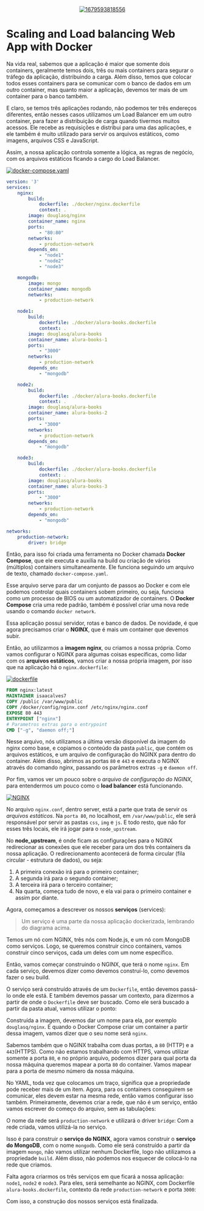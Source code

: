 <div align="center"><a href="https://github.com/IsaacAlves7/scaling-and-load-balancing-webapp">

![1679593818556](https://user-images.githubusercontent.com/61624336/230903035-222d7763-61d5-4d90-bf41-5a741d016d21.jpg)

</a></div>

# Scaling and Load balancing Web App with Docker
Na vida real, sabemos que a aplicação é maior que somente dois containers, geralmente temos dois, três ou mais containers para segurar o tráfego da aplicação, distribuindo a carga. Além disso, temos que colocar todos esses containers para se comunicar com o banco de dados em um outro container, mas quanto maior a aplicação, devemos ter mais de um container para o banco também.

E claro, se temos três aplicações rodando, não podemos ter três endereços diferentes, então nesses casos utilizamos um Load Balancer em um outro container, para fazer a distribuição de carga quando tivermos muitos acessos. Ele recebe as requisições e distribui para uma das aplicações, e ele também é muito utilizado para servir os arquivos estáticos, como imagens, arquivos CSS e JavaScript.

Assim, a nossa aplicação controla somente a lógica, as regras de negócio, com os arquivos estáticos ficando a cargo do Load Balancer.

[![docker-compose.yaml](https://img.shields.io/badge/-docker--compose.yaml-pink?style=social&logo=docker&logoColor=magenta)](#)

```yaml
version: '3'
services:
    nginx:
        build:
            dockerfile: ./docker/nginx.dockerfile
            context: .
        image: douglasq/nginx
        container_name: nginx
        ports:
            - "80:80"
        networks: 
            - production-network
        depends_on: 
            - "node1"
            - "node2"
            - "node3"

    mongodb:
        image: mongo
        container_name: mongodb
        networks: 
            - production-network

    node1:
        build:
            dockerfile: ./docker/alura-books.dockerfile
            context: .
        image: douglasq/alura-books
        container_name: alura-books-1
        ports:
            - "3000"
        networks: 
            - production-network
        depends_on:
            - "mongodb"

    node2:
        build:
            dockerfile: ./docker/alura-books.dockerfile
            context: .
        image: douglasq/alura-books
        container_name: alura-books-2
        ports:
            - "3000"
        networks: 
            - production-network
        depends_on:
            - "mongodb"

    node3:
        build:
            dockerfile: ./docker/alura-books.dockerfile
            context: .
        image: douglasq/alura-books
        container_name: alura-books-3
        ports:
            - "3000"
        networks: 
            - production-network
        depends_on:
            - "mongodb"

networks:
    production-network:
        driver: bridge
```


Então, para isso foi criada uma ferramenta no Docker chamada **Docker Compose**, que ele executa e auxilia na build ou criação de vários (múltiplos) containers simultaneamente. Ele funciona seguindo um arquivo de texto, chamado `docker-compose.yaml`.

Esse arquivo serve para dar um conjunto de passos ao Docker e com ele podemos controlar quais containers sobem primeiro, ou seja, funciona como um processo de BIOS ou um automatizador de containers. O **Docker Compose** cria uma rede padrão, também é possível criar uma nova rede usando o comando `docker network`.

Essa aplicação possui servidor, rotas e banco de dados. De novidade, é que agora precisamos criar o **NGINX**, que é mais um container que devemos subir.

Então, ao utilizarmos a **imagem nginx**, ou criamos a nossa própria. Como vamos configurar o NGINX para algumas coisas específicas, como lidar com os **arquivos estáticos**, vamos criar a nossa própria imagem, por isso que na aplicação há o `nginx.dockerfile`:

[![dockerfile](https://img.shields.io/badge/-nginx.dockerfile-blue?style=social&logo=docker&logoColor=blue)](#)

```dockerfile
FROM nginx:latest
MAINTAINER isaacalves7
COPY /public /var/www/public
COPY /docker/config/nginx.conf /etc/nginx/nginx.conf
EXPOSE 80 443
ENTRYPOINT ["nginx"]
# Parametros extras para o entrypoint
CMD ["-g", "daemon off;"]
```

Nesse arquivo, nós utilizamos a última versão disponível da imagem do nginx como base, e copiamos o conteúdo da pasta `public`, que contém os arquivos estáticos, e um arquivo de configuração do NGINX para dentro do container. Além disso, abrimos as portas `80` e `443` e executa o NGINX através do comando nginx, passando os parâmetros extras `-g` e `daemon off`.

Por fim, vamos ver um pouco sobre o *arquivo de configuração do NGINX*, para entendermos um pouco como o **load balancer** está funcionando.

[![NGINX](https://img.shields.io/badge/-nginx.conf-000000?style=social&logo=Nginx&logoColor=#009639)](#)

No arquivo `nginx.conf`, dentro server, está a parte que trata de servir os *arquivos estáticos*. Na `porta 80`, no localhost, em `/var/www/public`, ele será responsável por servir as pastas `css`, `img` e `js`. E todo resto, que não for esses três locais, ele irá jogar para o `node_upstream`.

No **node_upstream**, é onde ficam as configurações para o NGINX redirecionar as conexões que ele receber para um dos três containers da nossa aplicação. O redirecionamento acontecerá de forma circular (fila circular - estrutura de dados), ou seja: 

1. A primeira conexão irá para o primeiro container;
2. A segunda irá para o segundo container; 
3. A terceira irá para o terceiro container; 
4. Na quarta, começa tudo de novo, e ela vai para o primeiro container e assim por diante.

Agora, começamos a descrever os nossos **serviços** (services):

> Um serviço é uma parte da nossa aplicação dockerizada, lembrando do diagrama acima.

Temos um nó com NGINX, três nós com Node.js, e um nó com MongoDB como serviços. Logo, se queremos construir cinco containers, vamos construir cinco serviços, cada um deles com um nome específico.

Então, vamos começar construindo o NGINX, que terá o nome `nginx`. Em cada serviço, devemos dizer como devemos construí-lo, como devemos fazer o seu build.

O serviço será construído através de um `Dockerfile`, então devemos passá-lo onde ele está. E também devemos passar um contexto, para dizermos a partir de onde o `Dockerfile` deve ser buscado. Como ele será buscado a partir da pasta atual, vamos utilizar o ponto:

Construída a imagem, devemos dar um nome para ela, por exemplo `douglasq/nginx`. E quando o Docker Compose criar um container a partir dessa imagem, vamos dizer que o seu nome será `nginx`.

Sabemos também que o NGINX trabalha com duas portas, a `80` (HTTP) e a `443`(HTTPS). Como não estamos trabalhando com HTTPS, vamos utilizar somente a porta `80`, e no próprio arquivo, podemos dizer para qual porta da nossa máquina queremos mapear a porta `80` do container. Vamos mapear para a porta de mesmo número da nossa máquina.

No YAML, toda vez que colocamos um traço, significa que a propriedade pode receber mais de um item. Agora, para os containers conseguirem se comunicar, eles devem estar na mesma rede, então vamos configurar isso também. Primeiramente, devemos criar a rede, que não é um serviço, então vamos escrever do começo do arquivo, sem as tabulações:

O nome da rede será `production-network` e utilizará o driver `bridge`: Com a rede criada, vamos utilizá-la no serviço.

Isso é para construir o **serviço do NGINX**, agora vamos construir o **serviço do MongoDB**, com o nome `mongodb`. Como ele será construído a partir da imagem `mongo`, não vamos utilizar nenhum Dockerfile, logo não utilizamos a propriedade `build`. Além disso, não podemos nos esquecer de colocá-lo na rede que criamos.

Falta agora criarmos os três serviços em que ficará a nossa aplicação: `node1`, `node2` e `node3`. Para eles, será semelhante ao NGINX, com Dockerfile `alura-books.dockerfile`, contexto da rede `production-network` e porta `3000`:

Com isso, a construção dos nossos serviços está finalizada.
